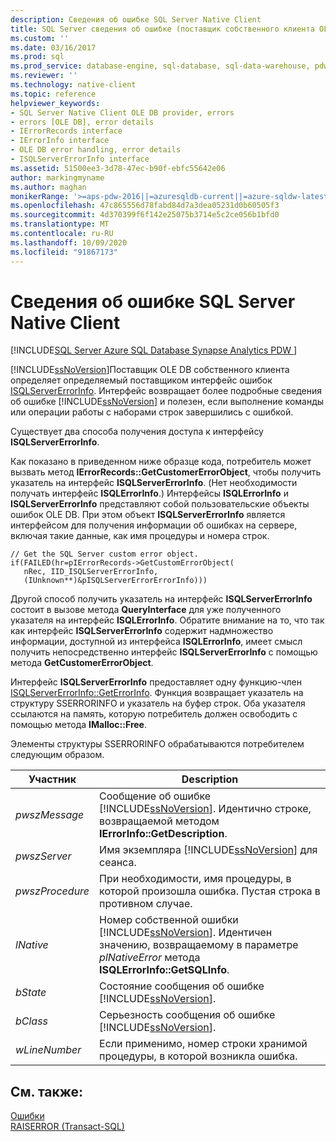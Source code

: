 ```yaml
---
description: Сведения об ошибке SQL Server Native Client
title: SQL Server сведения об ошибке (поставщик собственного клиента OLE DB)
ms.custom: ''
ms.date: 03/16/2017
ms.prod: sql
ms.prod_service: database-engine, sql-database, sql-data-warehouse, pdw
ms.reviewer: ''
ms.technology: native-client
ms.topic: reference
helpviewer_keywords:
- SQL Server Native Client OLE DB provider, errors
- errors [OLE DB], error details
- IErrorRecords interface
- IErrorInfo interface
- OLE DB error handling, error details
- ISQLServerErrorInfo interface
ms.assetid: 51500ee3-3d78-47ec-b90f-ebfc55642e06
author: markingmyname
ms.author: maghan
monikerRange: '>=aps-pdw-2016||=azuresqldb-current||=azure-sqldw-latest||>=sql-server-2016||=sqlallproducts-allversions||>=sql-server-linux-2017||=azuresqldb-mi-current'
ms.openlocfilehash: 47c865556d78fabd84d7a3dea05231d0b60505f3
ms.sourcegitcommit: 4d370399f6f142e25075b3714e5c2ce056b1bfd0
ms.translationtype: MT
ms.contentlocale: ru-RU
ms.lasthandoff: 10/09/2020
ms.locfileid: "91867173"
---
```

# <a name="sql-server-native-client-error-detail"></a>Сведения об ошибке SQL Server Native Client
[!INCLUDE[SQL Server Azure SQL Database Synapse Analytics PDW ](../../includes/applies-to-version/sql-asdb-asdbmi-asa-pdw.md)]

  [!INCLUDE[ssNoVersion](../../includes/ssnoversion-md.md)]Поставщик OLE DB собственного клиента определяет определяемый поставщиком интерфейс ошибок [ISQLServerErrorInfo](../../connect/oledb/ole-db-interfaces/isqlservererrorinfo-geterrorinfo-ole-db.md?view=sql-server-ver15). Интерфейс возвращает более подробные сведения об ошибке [!INCLUDE[ssNoVersion](../../includes/ssnoversion-md.md)] и полезен, если выполнение команды или операции работы с наборами строк завершились с ошибкой.  
  
 Существует два способа получения доступа к интерфейсу **ISQLServerErrorInfo**.  
  
 Как показано в приведенном ниже образце кода, потребитель может вызвать метод **IErrorRecords::GetCustomerErrorObject**, чтобы получить указатель на интерфейс **ISQLServerErrorInfo**. (Нет необходимости получать интерфейс **ISQLErrorInfo**.) Интерфейсы **ISQLErrorInfo** и **ISQLServerErrorInfo** представляют собой пользовательские объекты ошибок OLE DB. При этом объект **ISQLServerErrorInfo** является интерфейсом для получения информации об ошибках на сервере, включая такие данные, как имя процедуры и номера строк.  
  
```  
// Get the SQL Server custom error object.  
if(FAILED(hr=pIErrorRecords->GetCustomErrorObject(  
   nRec, IID_ISQLServerErrorInfo,  
   (IUnknown**)&pISQLServerErrorErrorInfo)))  
```  
  
 Другой способ получить указатель на интерфейс **ISQLServerErrorInfo** состоит в вызове метода **QueryInterface** для уже полученного указателя на интерфейс **ISQLErrorInfo**. Обратите внимание на то, что так как интерфейс **ISQLServerErrorInfo** содержит надмножество информации, доступной из интерфейса **ISQLErrorInfo**, имеет смысл получить непосредственно интерфейс **ISQLServerErrorInfo** с помощью метода **GetCustomerErrorObject**.  
  
 Интерфейс **ISQLServerErrorInfo** предоставляет одну функцию-член [ISQLServerErrorInfo::GetErrorInfo](../../relational-databases/native-client-ole-db-interfaces/isqlservererrorinfo-geterrorinfo-ole-db.md). Функция возвращает указатель на структуру SSERRORINFO и указатель на буфер строк. Оба указателя ссылаются на память, которую потребитель должен освободить с помощью метода **IMalloc::Free**.  
  
 Элементы структуры SSERRORINFO обрабатываются потребителем следующим образом.  
  
|Участник|Description|  
|------------|-----------------|  
|*pwszMessage*|Сообщение об ошибке [!INCLUDE[ssNoVersion](../../includes/ssnoversion-md.md)]. Идентично строке, возвращаемой методом **IErrorInfo::GetDescription**.|  
|*pwszServer*|Имя экземпляра [!INCLUDE[ssNoVersion](../../includes/ssnoversion-md.md)] для сеанса.|  
|*pwszProcedure*|При необходимости, имя процедуры, в которой произошла ошибка. Пустая строка в противном случае.|  
|*lNative*|Номер собственной ошибки [!INCLUDE[ssNoVersion](../../includes/ssnoversion-md.md)]. Идентичен значению, возвращаемому в параметре *plNativeError* метода **ISQLErrorInfo::GetSQLInfo**.|  
|*bState*|Состояние сообщения об ошибке [!INCLUDE[ssNoVersion](../../includes/ssnoversion-md.md)].|  
|*bClass*|Серьезность сообщения об ошибке [!INCLUDE[ssNoVersion](../../includes/ssnoversion-md.md)].|  
|*wLineNumber*|Если применимо, номер строки хранимой процедуры, в которой возникла ошибка.|  
  
## <a name="see-also"></a>См. также:  
 [Ошибки](../../relational-databases/native-client-ole-db-errors/errors.md)   
 [RAISERROR (Transact-SQL)](../../t-sql/language-elements/raiserror-transact-sql.md)  
  
